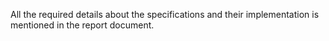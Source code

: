 All the required details about the specifications and their implementation is mentioned in the report document.

